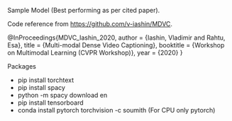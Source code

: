 Sample Model (Best performing as per cited paper).

Code reference from https://github.com/v-iashin/MDVC.
 
@InProceedings{MDVC_Iashin_2020,
  author = {Iashin, Vladimir and Rahtu, Esa},
  title = {Multi-modal Dense Video Captioning},
  booktitle = {Workshop on Multimodal Learning (CVPR Workshop)},
  year = {2020}
}

Packages
- pip install torchtext
- pip install spacy
- python -m spacy download en
- pip install tensorboard
- conda install pytorch torchvision -c soumith (For CPU only pytorch)